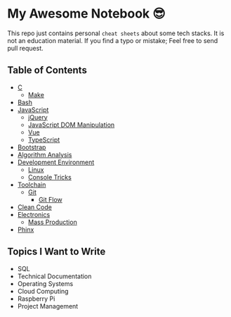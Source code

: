 # My Awesome Notebook 😎

This repo just contains personal `cheat sheets` about some tech stacks. It is not an education material. If you find a typo or mistake; Feel free to send pull request.

## Table of Contents

- [C](https://github.com/ridvanaltun/my-awesome-notebook/tree/master/C)
  - [Make](https://github.com/ridvanaltun/my-awesome-notebook/tree/master/C/Make)
- [Bash](https://github.com/ridvanaltun/my-awesome-notebook/tree/master/Bash)
- [JavaScript](https://github.com/ridvanaltun/my-awesome-notebook/tree/master/JavaScript)
    - [jQuery](https://github.com/ridvanaltun/my-awesome-notebook/tree/master/JavaScript/jQuery)
    - [JavaScript DOM Manipulation](https://github.com/ridvanaltun/my-awesome-notebook/tree/master/JavaScript/JavaScript%20DOM%20Manipulation)
    - [Vue](https://github.com/ridvanaltun/my-awesome-notebook/tree/master/JavaScript/Vue)
    - [TypeScript](https://github.com/ridvanaltun/my-awesome-notebook/tree/master/JavaScript/TypeScript)
- [Bootstrap](https://github.com/ridvanaltun/my-awesome-notebook/tree/master/Bootstrap)
- [Algorithm Analysis](https://github.com/ridvanaltun/my-awesome-notebook/tree/master/Algorithm%20Analysis)
- [Development Environment](https://github.com/ridvanaltun/my-awesome-notebook/tree/master/Development%Environment)
    - [Linux](https://github.com/ridvanaltun/my-awesome-notebook/tree/master/Development%Environment/Linux)
    - [Console Tricks](https://github.com/ridvanaltun/my-awesome-notebook/tree/master/Development%Environment/Console%20Tricks)
- [Toolchain](https://github.com/ridvanaltun/my-awesome-notebook/tree/master/Toolchain)
    - [Git](https://github.com/ridvanaltun/my-awesome-notebook/tree/master/Toolchain/Git)
        - [Git Flow](https://github.com/ridvanaltun/my-awesome-notebook/tree/master/Toolchain/Git/Git%20Flow)
- [Clean Code](https://github.com/ridvanaltun/my-awesome-notebook/tree/master/Clean%20Code)
- [Electronics](https://github.com/ridvanaltun/my-awesome-notebook/tree/master/Electronics)
  - [Mass Production](https://github.com/ridvanaltun/my-awesome-notebook/tree/master/Electronics/Mass%20Production)
- [Phinx](https://github.com/ridvanaltun/my-awesome-notebook/tree/master/Phinx)

## Topics I Want to Write

- SQL
- Technical Documentation
- Operating Systems
- Cloud Computing
- Raspberry Pi
- Project Management